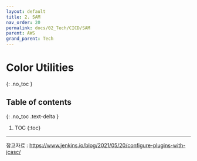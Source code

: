 ```yaml
---
layout: default
title: 2. SAM
nav_order: 20
permalink: docs/02_Tech/CICD/SAM
parent: AWS
grand_parent: Tech
---
```


# Color Utilities
{: .no_toc }

## Table of contents
{: .no_toc .text-delta }

1. TOC
{:toc}

---

참고자료 : https://www.jenkins.io/blog/2021/05/20/configure-plugins-with-jcasc/
